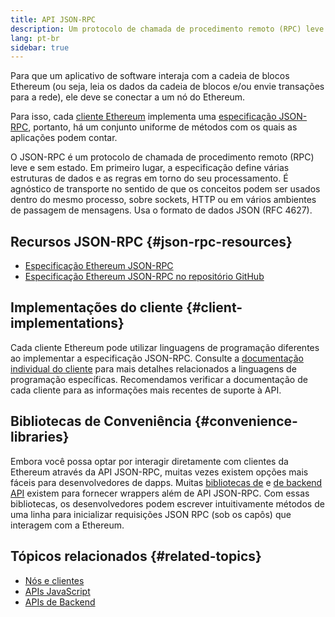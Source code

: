 ```yaml
---
title: API JSON-RPC
description: Um protocolo de chamada de procedimento remoto (RPC) leve e sem Estado para clientes Ethereum.
lang: pt-br
sidebar: true
---
```


Para que um aplicativo de software interaja com a cadeia de blocos Ethereum (ou seja, leia os dados da cadeia de blocos e/ou envie transações para a rede), ele deve se conectar a um nó do Ethereum.

Para isso, cada [cliente Ethereum](/developers/docs/nodes-and-clients/#execution-clients) implementa uma [especificação JSON-RPC](http://www.jsonrpc.org/specification), portanto, há um conjunto uniforme de métodos com os quais as aplicações podem contar.

O JSON-RPC é um protocolo de chamada de procedimento remoto (RPC) leve e sem estado. Em primeiro lugar, a especificação define várias estruturas de dados e as regras em torno do seu processamento. É agnóstico de transporte no sentido de que os conceitos podem ser usados dentro do mesmo processo, sobre sockets, HTTP ou em vários ambientes de passagem de mensagens. Usa o formato de dados JSON (RFC 4627).

## Recursos JSON-RPC {#json-rpc-resources}

- [Especificação Ethereum JSON-RPC](https://playground.open-rpc.org/?schemaUrl=https://raw.githubusercontent.com/ethereum/eth1.0-apis/assembled-spec/openrpc.json&uiSchema[appBar][ui:splitView]=true&uiSchema[appBar][ui:input]=false&uiSchema[appBar][ui:examplesDropdown]=false)
- [Especificação Ethereum JSON-RPC no repositório GitHub](https://github.com/ethereum/eth1.0-apis)

## Implementações do cliente {#client-implementations}

Cada cliente Ethereum pode utilizar linguagens de programação diferentes ao implementar a especificação JSON-RPC. Consulte a [documentação individual do cliente](/developers/docs/nodes-and-clients/#execution-clients) para mais detalhes relacionados a linguagens de programação específicas. Recomendamos verificar a documentação de cada cliente para as informações mais recentes de suporte à API.

## Bibliotecas de Conveniência {#convenience-libraries}

Embora você possa optar por interagir diretamente com clientes da Ethereum através da API JSON-RPC, muitas vezes existem opções mais fáceis para desenvolvedores de dapps. Muitas [bibliotecas de](/developers/docs/apis/javascript/#available-libraries) e [de backend API](/developers/docs/apis/backend/#available-libraries) existem para fornecer wrappers além de API JSON-RPC. Com essas bibliotecas, os desenvolvedores podem escrever intuitivamente métodos de uma linha para inicializar requisições JSON RPC (sob os capôs) que interagem com a Ethereum.

## Tópicos relacionados {#related-topics}

- [Nós e clientes](/developers/docs/nodes-and-clients/)
- [APIs JavaScript](/developers/docs/apis/javascript/)
- [APIs de Backend](/developers/docs/apis/backend/)
